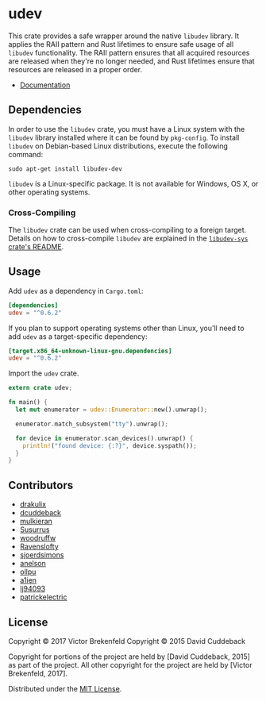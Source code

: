 # udev
This crate provides a safe wrapper around the native `libudev` library. It applies the RAII pattern
and Rust lifetimes to ensure safe usage of all `libudev` functionality. The RAII pattern ensures
that all acquired resources are released when they're no longer needed, and Rust lifetimes ensure
that resources are released in a proper order.

* [Documentation](http://docs.rs/udev/)

## Dependencies
In order to use the `libudev` crate, you must have a Linux system with the `libudev` library
installed where it can be found by `pkg-config`. To install `libudev` on Debian-based Linux
distributions, execute the following command:

```
sudo apt-get install libudev-dev
```

`libudev` is a Linux-specific package. It is not available for Windows, OS X, or other operating
systems.

### Cross-Compiling
The `libudev` crate can be used when cross-compiling to a foreign target. Details on how to
cross-compile `libudev` are explained in the [`libudev-sys` crate's
README](https://github.com/dcuddeback/libudev-sys#cross-compiling).

## Usage
Add `udev` as a dependency in `Cargo.toml`:

```toml
[dependencies]
udev = "^0.6.2"
```

If you plan to support operating systems other than Linux, you'll need to add `udev` as a
target-specific dependency:

```toml
[target.x86_64-unknown-linux-gnu.dependencies]
udev = "^0.6.2"
```

Import the `udev` crate.

```rust
extern crate udev;

fn main() {
  let mut enumerator = udev::Enumerator::new().unwrap();

  enumerator.match_subsystem("tty").unwrap();

  for device in enumerator.scan_devices().unwrap() {
    println!("found device: {:?}", device.syspath());
  }
}
```

## Contributors
* [drakulix](https://github.com/drakulix)
* [dcuddeback](https://github.com/dcuddeback)
* [mulkieran](https://github.com/mulkieran)
* [Susurrus](https://github.com/Susurrus)
* [woodruffw](https://github.com/woodruffw)
* [Ravenslofty](https://github.com/Ravenslofty)
* [sjoerdsimons](https://github.com/sjoerdsimons)
* [anelson](https://github.com/anelson)
* [ollpu](https://github.com/ollpu)
* [a1ien](https://github.com/a1ien)
* [lj94093](https://github.com/lj94093)
* [patrickelectric](https://github.com/patrickelectric)

## License
Copyright © 2017 Victor Brekenfeld
Copyright © 2015 David Cuddeback

Copyright for portions of the project are held by [David Cuddeback, 2015] as part of the project.
All other copyright for the project are held by [Victor Brekenfeld, 2017].

Distributed under the [MIT License](LICENSE).
